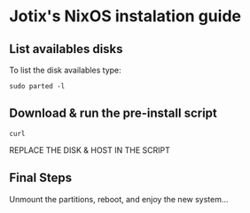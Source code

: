 # Jotix's NixOS instalation guide

## List availables disks
To list the disk availables type:

    sudo parted -l

## Download & run the pre-install script
    
	curl 
REPLACE THE DISK & HOST IN THE SCRIPT

## Final Steps

Unmount the partitions, reboot, and enjoy the new system...

